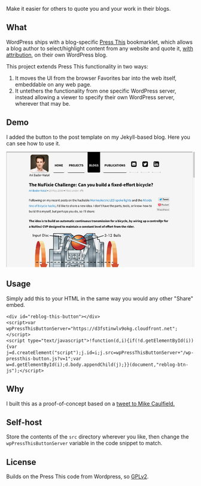 
Make it easier for others to quote you and your work in their blogs.

## What

WordPress ships with a blog-specific [Press This](https://en.support.wordpress.com/press-this/) bookmarklet, which allows a blog author to select/highlight content from any website and quote it, [with attribution](http://wpandlegalstuff.com/press-this-and-copyright-infringement/), on their own WordPress blog. 

This project extends Press This functionality in two ways: 

1. It moves the UI from the browser Favorites bar into the web itself, embeddable on any web page.
2. It untethers the functionality from one specific WordPress server, instead allowing a viewer to specify their own WordPress server, wherever that may be. 

## Demo

I added the button to the post template on my Jekyll-based blog. Here you can see how to use it. 

![](https://github.com/aribn/wp-pressthis-button/blob/master/wp-pressthis-button-demo.gif)

## Usage

Simply add this to your HTML in the same way you would any other "Share" embed.

```
<div id="reblog-this-button"></div>
<script>var wpPressThisButtonServer="https://d3fstinwlv9okg.cloudfront.net";</script>
<script type="text/javascript">!function(d,i){if(!d.getElementById(i)){var j=d.createElement("script");j.id=i;j.src=wpPressThisButtonServer+"/wp-pressthis-button.js?v=1";var w=d.getElementById(i);d.body.appendChild(j);}}(document,"reblog-btn-js");</script>
```

## Why

I built this as a proof-of-concept based on a [tweet to Mike Caulfield.](https://twitter.com/aribadernatal/status/657060037320245248)

## Self-host

Store the contents of the `src` directory wherever you like, then change the `wpPressThisButtonServer` variable in the code snippet to match.

## License

Builds on the Press This code from Wordpress, so [GPLv2](LICENSE).